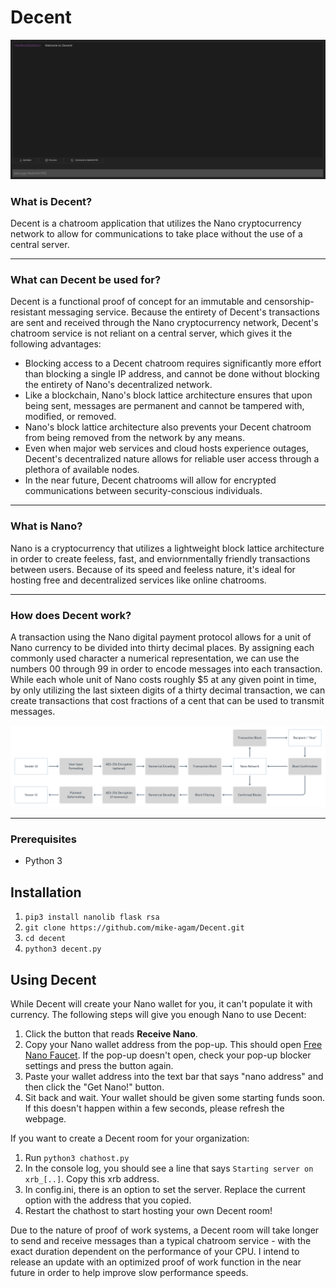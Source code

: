 # Decent

<p style="text-align:center;"><img src="/demo.png" width="auto" height="auto" alt="Application Screenshot"></p>

### What is Decent?
Decent is a chatroom application that utilizes the Nano cryptocurrency network to allow for communications to take place without the use of a central server.

---

### What can Decent be used for?
Decent is a functional proof of concept for an immutable and censorship-resistant messaging service. Because the entirety of Decent's transactions are sent and received through the Nano cryptocurrency network, Decent's chatroom service is not reliant on a central server, which gives it the following advantages:

* Blocking access to a Decent chatroom requires significantly more effort than blocking a single IP address, and cannot be done without blocking the entirety of Nano's decentralized network.
* Like a blockchain, Nano's block lattice architecture ensures that upon being sent, messages are permanent and cannot be tampered with, modified, or removed.
* Nano's block lattice architecture also prevents your Decent chatroom from being removed from the network by any means.
* Even when major web services and cloud hosts experience outages, Decent's decentralized nature allows for reliable user access through a plethora of available nodes.
* In the near future, Decent chatrooms will allow for encrypted communications between security-conscious individuals.

---

### What is Nano?
Nano is a cryptocurrency that utilizes a lightweight block lattice architecture in order to create feeless, fast, and enviornmentally friendly transactions between users. Because of its speed and feeless nature, it's ideal for hosting free and decentralized services like online chatrooms.

---

### How does Decent work?
A transaction using the Nano digital payment protocol allows for a unit of Nano currency to be divided into thirty decimal places. By assigning each commonly used character a numerical representation, we can use the numbers 00 through 99 in order to encode messages into each transaction. While each whole unit of Nano costs roughly $5 at any given point in time, by only utilizing the last sixteen digits of a thirty decimal transaction, we can create transactions that cost fractions of a cent that can be used to transmit messages.

<p style="text-align:center;"><img src="/flowchart.png" width="auto" height="auto" alt="Flowchart"></p>


---

### Prerequisites

* Python 3

## Installation

1) ``pip3 install nanolib flask rsa``
2) ``git clone https://github.com/mike-agam/Decent.git``
3) ``cd decent``
4) ``python3 decent.py``

## Using Decent

While Decent will create your Nano wallet for you, it can't populate it with currency. The following steps will give you enough Nano to use Decent:
1) Click the button that reads **Receive Nano**.
2) Copy your Nano wallet address from the pop-up. This should open [Free Nano Faucet](https://freenanofaucet.com/). If the pop-up doesn't open, check your pop-up blocker settings and press the button again.
3) Paste your wallet address into the text bar that says "nano address" and then click the "Get Nano!" button.
4) Sit back and wait. Your wallet should be given some starting funds soon. If this doesn't happen within a few seconds, please refresh the webpage.

If you want to create a Decent room for your organization:
1) Run ``python3 chathost.py``
2) In the console log, you should see a line that says ``Starting server on xrb_[..]``. Copy this xrb address.
3) In config.ini, there is an option to set the server. Replace the current option with the address that you copied.
4) Restart the chathost to start hosting your own Decent room!

Due to the nature of proof of work systems, a Decent room will take longer to send and receive messages than a typical chatroom service - with the exact duration dependent on the performance of your CPU. I intend to release an update with an optimized proof of work function in the near future in order to help improve slow performance speeds.
